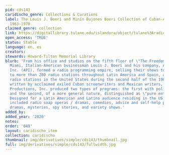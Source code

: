 ```yaml
---
pid: cds143
caridischo_genre: Collections & Curations
label: The Louis J. Boeri and Minín Bujones Boeri Collection of Cuban-American Radionovelas,
  1963-1970
claimed_genre: collection
link: https://digitallibrary.tulane.edu/islandora/object/tulane%3Aradionovelas
open_access: 'TRUE'
status: Stable
language: en, es
creators: 
stewards: Howard-Tilton Memorial Library
blurb: 'From his office and studios on the fifth floor of \"The Freedom Tower\" in
  Miami, Italian-American businessman Louis J. Boeri and his company, America''s Productions,
  Inc. (API), formed a radio programming empire, selling their shows to government,
  to more than 200 radio stations throughout Latin America and Spain, and to Spanish-speaking
  radio stations in the United States during the second half of the 1960s. With scripts
  written by acclaimed exiled Cuban screenwriters and Mexican writers, America''s
  Productions, Inc. produced two types of programs: the first with political content
  and the second, of a more general nature, distinguished as \"pure entertainment.\"
  Designed for a Latin American and Latino audience residing in the US, the pure entertainment
  included radio soap operas / dramas, comedies, advice and self-help programs, biblical
  dramas, mysteries, spy stories, and variety shows.'
added_by: 
added_year: '2020'
notes: 
order: '049'
layout: caridischo_item
collection: caridischo
thumbnail: img/derivatives/simple/cds143/thumbnail.jpg
full: img/derivatives/simple/cds143/fullwidth.jpg
---
```

